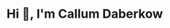 # Hi 👋, I'm Callum Daberkow

<!--
**callumda/callumda** is a ✨ _special_ ✨ repository because its `README.md` (this file) appears on your GitHub profile.

## About Me

- 🔭 I’m currently working on finishing my major in Graphic Design and minor in Computer Information Systems at Wayne State College
- 🌱 I’m currently learning Java and Linux
- ⚡ Fun fact: I love purple, raccoons, and videogames
- 📫 How to reach me: cadabe01@wsc.edu
- 💬 More questions? https://www.linkedin.com/in/callum-daberkow-266075336/
-->
